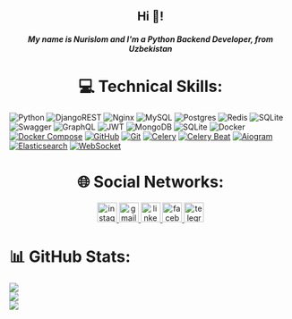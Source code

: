 <h2 align="center">Hi 👋! </h2>
<h5 align="center">My name is Nurislom and I'm a Python Backend Developer, from Uzbekistan</h5>

### <h1 align="center"> 💻 Technical Skills: </h1>


![Python](https://img.shields.io/badge/python-3670A0?style=for-the-badge&logo=python&logoColor=ffdd54) ![DjangoREST](https://img.shields.io/badge/DJANGO-REST-ff1709?style=for-the-badge&logo=django&logoColor=white&color=ff1709&labelColor=gray) ![Nginx](https://img.shields.io/badge/nginx-%23009639.svg?style=for-the-badge&logo=nginx&logoColor=white) ![MySQL](https://img.shields.io/badge/mysql-%2300000f.svg?style=for-the-badge&logo=mysql&logoColor=white) ![Postgres](https://img.shields.io/badge/postgres-%23316192.svg?style=for-the-badge&logo=postgresql&logoColor=white) ![Redis](https://img.shields.io/badge/redis-%23DD0031.svg?style=for-the-badge&logo=redis&logoColor=white) ![SQLite](https://img.shields.io/badge/sqlite-%2307405e.svg?style=for-the-badge&logo=sqlite&logoColor=white) ![Swagger](https://img.shields.io/badge/-Swagger-%23Clojure?style=for-the-badge&logo=swagger&logoColor=white) ![GraphQL](https://img.shields.io/badge/-GraphQL-E10098?style=for-the-badge&logo=graphql&logoColor=white) ![JWT](https://img.shields.io/badge/JWT-black?style=for-the-badge&logo=JSON%20web%20tokens) ![MongoDB](https://img.shields.io/badge/MongoDB-%234ea94b.svg?style=for-the-badge&logo=mongodb&logoColor=white) ![SQLite](https://img.shields.io/badge/sqlite-%2307405e.svg?style=for-the-badge&logo=sqlite&logoColor=white) ![Docker](https://img.shields.io/badge/docker-%230db7ed.svg?style=for-the-badge&logo=docker&logoColor=white) [![Docker Compose](https://img.shields.io/badge/Docker%20Compose-2496ED?style=for-the-badge&logo=docker&logoColor=white)](https://docs.docker.com/compose/)
 [![GitHub](https://img.shields.io/badge/GitHub-100000?style=for-the-badge&logo=github&logoColor=white)](https://github.com/wicko1) [![Git](https://img.shields.io/badge/Git-F05032?style=for-the-badge&logo=git&logoColor=white)](https://github.com/wicko1) [![Celery](https://img.shields.io/badge/Celery-%2300BD00.svg?style=for-the-badge&logo=celery&logoColor=white)](https://docs.celeryproject.org/en/stable/) [![Celery Beat](https://img.shields.io/badge/Celery%20Beat-%2300BD00.svg?style=for-the-badge&logo=celery&logoColor=white)](https://docs.celeryproject.org/en/stable/userguide/periodic-tasks.html) [![Aiogram](https://img.shields.io/badge/Aiogram-0072C6?style=for-the-badge&logo=telegram&logoColor=white)](https://github.com/aiogram/aiogram) [![Elasticsearch](https://img.shields.io/badge/Elasticsearch-005571?style=for-the-badge&logo=elasticsearch&logoColor=white)](https://www.elastic.co/) [![WebSocket](https://img.shields.io/badge/WebSocket-010101?style=for-the-badge&logo=websocket&logoColor=white)](https://developer.mozilla.org/en-US/docs/Web/API/WebSocket)


<h1 align="center"> 🌐 Social Networks: </h1>

<div align="center">
  <a href="https://www.instagram.com/23.rahmonov/" target="_blank">
    <img src="https://img.shields.io/static/v1?message=Instagram&logo=instagram&label=&color=E4405F&logoColor=white&labelColor=&style=for-the-badge" height="35" alt="instagram logo"  />
  </a>
  <a href="rakhmanov0410@gmail.com" target="_blank">
    <img src="https://img.shields.io/static/v1?message=Gmail&logo=gmail&label=&color=D14836&logoColor=white&labelColor=&style=for-the-badge" height="35" alt="gmail logo"  />
  </a>
  <a href="https://www.linkedin.com/in/nurislom-rahmonov" target="_blank">
    <img src="https://img.shields.io/static/v1?message=LinkedIn&logo=linkedin&label=&color=0077B5&logoColor=white&labelColor=&style=for-the-badge" height="35" alt="linkedin logo"  />
  </a>
  <a href="https://www.facebook.com/profile.php?id=100088948106424" target="_blank">
    <img src="https://img.shields.io/static/v1?message=Facebook&logo=facebook&label=&color=1877F2&logoColor=white&labelColor=&style=for-the-badge" height="35" alt="facebook logo"  />
  </a>
  <a href="https://t.me/nurislomo23" target="_blank">
    <img src="https://img.shields.io/static/v1?message=Telegram&logo=telegram&label=&color=2CA5E0&logoColor=white&labelColor=&style=for-the-badge" height="35" alt="telegram logo"  />
  </a>
</div>

# 📊 GitHub Stats:
![](https://github-readme-stats.vercel.app/api?username=wicko1&theme=dark&hide_border=false&include_all_commits=false&count_private=false)<br/>
![](https://github-readme-streak-stats.herokuapp.com/?user=wicko1&theme=dark&hide_border=false)<br/>
![](https://github-readme-stats.vercel.app/api/top-langs/?username=wicko1&theme=dark&hide_border=false&include_all_commits=false&count_private=false&layout=compact)



###

